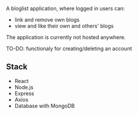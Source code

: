 A bloglist application, where logged in users can:
- link and remove own blogs
- view and like their own and others' blogs

The application is currently not hosted anywhere.

TO-DO: functionaly for creating/deleting an account

## Stack
- React
- Node.js
- Express
- Axios
- Database with MongoDB
